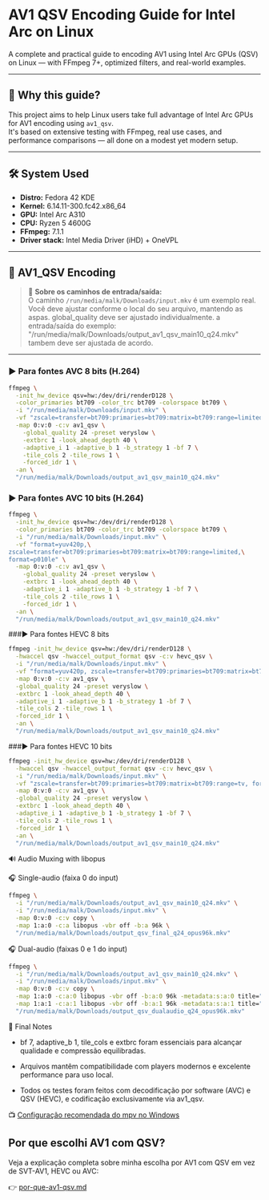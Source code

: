 # AV1 QSV Encoding Guide for Intel Arc on Linux

A complete and practical guide to encoding AV1 using Intel Arc GPUs (QSV) on Linux — with FFmpeg 7+, optimized filters, and real-world examples.

---

## 🧠 Why this guide?

This project aims to help Linux users take full advantage of Intel Arc GPUs for AV1 encoding using `av1_qsv`.  
It's based on extensive testing with FFmpeg, real use cases, and performance comparisons — all done on a modest yet modern setup.

---

## 🛠️ System Used

- **Distro:** Fedora 42 KDE  
- **Kernel:** 6.14.11-300.fc42.x86_64  
- **GPU:** Intel Arc A310  
- **CPU:** Ryzen 5 4600G  
- **FFmpeg:** 7.1.1  
- **Driver stack:** Intel Media Driver (iHD) + OneVPL  

---

## 🎥 AV1_QSV Encoding

> 📝 **Sobre os caminhos de entrada/saída:**  
> O caminho `/run/media/malk/Downloads/input.mkv` é um exemplo real.  
> Você deve ajustar conforme o local do seu arquivo, mantendo as aspas.
> global_quality deve ser ajustado individualmente.
> a entrada/saída do exemplo: "/run/media/malk/Downloads/output_av1_qsv_main10_q24.mkv" tambem deve ser ajustada de acordo.

---

### ▶️ Para fontes AVC 8 bits (H.264)
```bash
ffmpeg \
  -init_hw_device qsv=hw:/dev/dri/renderD128 \
  -color_primaries bt709 -color_trc bt709 -colorspace bt709 \
  -i "/run/media/malk/Downloads/input.mkv" \
  -vf "zscale=transfer=bt709:primaries=bt709:matrix=bt709:range=limited,format=p010le" \
  -map 0:v:0 -c:v av1_qsv \
    -global_quality 24 -preset veryslow \
    -extbrc 1 -look_ahead_depth 40 \
    -adaptive_i 1 -adaptive_b 1 -b_strategy 1 -bf 7 \
    -tile_cols 2 -tile_rows 1 \
    -forced_idr 1 \
  -an \
  "/run/media/malk/Downloads/output_av1_qsv_main10_q24.mkv"
```



### ▶️ Para fontes AVC 10 bits (H.264)
```bash
ffmpeg \
  -init_hw_device qsv=hw:/dev/dri/renderD128 \
  -color_primaries bt709 -color_trc bt709 -colorspace bt709 \
  -i "/run/media/malk/Downloads/input.mkv" \
  -vf "format=yuv420p,\
zscale=transfer=bt709:primaries=bt709:matrix=bt709:range=limited,\
format=p010le" \
  -map 0:v:0 -c:v av1_qsv \
    -global_quality 24 -preset veryslow \
    -extbrc 1 -look_ahead_depth 40 \
    -adaptive_i 1 -adaptive_b 1 -b_strategy 1 -bf 7 \
    -tile_cols 2 -tile_rows 1 \
    -forced_idr 1 \
  -an \
  "/run/media/malk/Downloads/output_av1_qsv_main10_q24.mkv"
```


###▶️ Para fontes HEVC 8 bits
```bash
ffmpeg -init_hw_device qsv=hw:/dev/dri/renderD128 \
  -hwaccel qsv -hwaccel_output_format qsv -c:v hevc_qsv \
  -i "/run/media/malk/Downloads/input.mkv" \
  -vf "format=yuv420p, zscale=transfer=bt709:primaries=bt709:matrix=bt709:range=tv, format=p010le" \
  -map 0:v:0 -c:v av1_qsv \
  -global_quality 24 -preset veryslow \
  -extbrc 1 -look_ahead_depth 40 \
  -adaptive_i 1 -adaptive_b 1 -b_strategy 1 -bf 7 \
  -tile_cols 2 -tile_rows 1 \
  -forced_idr 1 \
  -an \
  "/run/media/malk/Downloads/output_av1_qsv_main10_q24.mkv"
```

###▶️ Para fontes HEVC 10 bits
```bash
ffmpeg -init_hw_device qsv=hw:/dev/dri/renderD128 \
  -hwaccel qsv -hwaccel_output_format qsv -c:v hevc_qsv \
  -i "/run/media/malk/Downloads/input.mkv" \
  -vf "zscale=transfer=bt709:primaries=bt709:matrix=bt709:range=tv, format=p010le" \
  -map 0:v:0 -c:v av1_qsv \
  -global_quality 24 -preset veryslow \
  -extbrc 1 -look_ahead_depth 40 \
  -adaptive_i 1 -adaptive_b 1 -b_strategy 1 -bf 7 \
  -tile_cols 2 -tile_rows 1 \
  -forced_idr 1 \
  -an \
  "/run/media/malk/Downloads/output_av1_qsv_main10_q24.mkv"
```


🔊 Audio Muxing with libopus


🎧 Single-audio (faixa 0 do input)
```bash
ffmpeg \
  -i "/run/media/malk/Downloads/output_av1_qsv_main10_q24.mkv" \
  -i "/run/media/malk/Downloads/input.mkv" \
  -map 0:v:0 -c:v copy \
  -map 1:a:0 -c:a libopus -vbr off -b:a 96k \
  "/run/media/malk/Downloads/output_qsv_final_q24_opus96k.mkv"
```


🎧 Dual-audio (faixas 0 e 1 do input)
```bash
ffmpeg \
  -i "/run/media/malk/Downloads/output_av1_qsv_main10_q24.mkv" \
  -i "/run/media/malk/Downloads/input.mkv" \
  -map 0:v:0 -c:v copy \
  -map 1:a:0 -c:a:0 libopus -vbr off -b:a:0 96k -metadata:s:a:0 title="Japonês[Malk]" \
  -map 1:a:1 -c:a:1 libopus -vbr off -b:a:1 96k -metadata:s:a:1 title="Português[Malk]" \
  "/run/media/malk/Downloads/output_qsv_dualaudio_q24_opus96k.mkv"
```

🧠 Final Notes

* bf 7, adaptive_b 1, tile_cols e extbrc foram essenciais para alcançar qualidade e compressão equilibradas.

*  Arquivos mantêm compatibilidade com players modernos e excelente performance para uso local.

* Todos os testes foram feitos com decodificação por software (AVC) e QSV (HEVC), e codificação exclusivamente via av1_qsv.

📺 [Configuração recomendada do mpv no Windows](./mpv-config-windows.md)



## Por que escolhi AV1 com QSV?

Veja a explicação completa sobre minha escolha por AV1 com QSV em vez de SVT-AV1, HEVC ou AVC:

👉 [por-que-av1-qsv.md](./por-que-av1-qsv.md)


  






  
